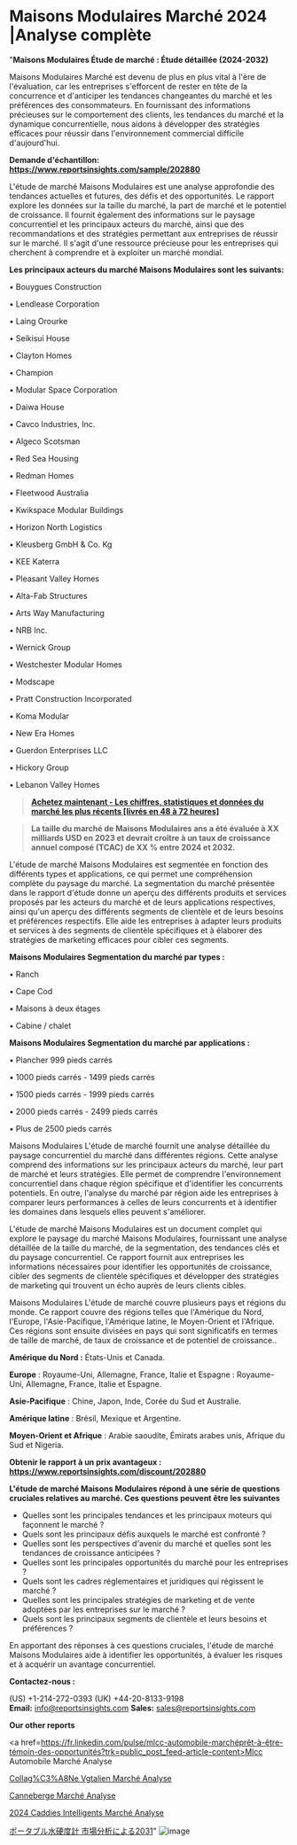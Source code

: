 # Maisons Modulaires Marché 2024 |Analyse complète

"<strong>Maisons Modulaires Étude de marché : Étude détaillée (2024-2032)</strong>

Maisons Modulaires Marché est devenu de plus en plus vital à l'ère de l'évaluation, car les entreprises s'efforcent de rester en tête de la concurrence et d'anticiper les tendances changeantes du marché et les préférences des consommateurs. En fournissant des informations précieuses sur le comportement des clients, les tendances du marché et la dynamique concurrentielle, nous aidons à développer des stratégies efficaces pour réussir dans l'environnement commercial difficile d'aujourd'hui.

<strong>Demande d'échantillon: <a href=https://www.reportsinsights.com/sample/202880>https://www.reportsinsights.com/sample/202880</a></strong>

L'étude de marché Maisons Modulaires est une analyse approfondie des tendances actuelles et futures, des défis et des opportunités. Le rapport explore les données sur la taille du marché, la part de marché et le potentiel de croissance. Il fournit également des informations sur le paysage concurrentiel et les principaux acteurs du marché, ainsi que des recommandations et des stratégies permettant aux entreprises de réussir sur le marché. Il s'agit d'une ressource précieuse pour les entreprises qui cherchent à comprendre et à exploiter un marché mondial.

<strong>Les principaux acteurs du marché Maisons Modulaires sont les suivants:</strong>

• Bouygues Construction

• Lendlease Corporation

• Laing Orourke

• Seikisui House

• Clayton Homes

• Champion

• Modular Space Corporation

• Daiwa House

• Cavco Industries, Inc.

• Algeco Scotsman

• Red Sea Housing

• Redman Homes

• Fleetwood Australia

• Kwikspace Modular Buildings

• Horizon North Logistics

• Kleusberg GmbH & Co. Kg

• KEE Katerra

• Pleasant Valley Homes

• Alta-Fab Structures

• Arts Way Manufacturing

• NRB Inc.

• Wernick Group

• Westchester Modular Homes

• Modscape

• Pratt Construction Incorporated

• Koma Modular

• New Era Homes

• Guerdon Enterprises LLC

• Hickory Group

• Lebanon Valley Homes
<blockquote><a href=https://www.reportsinsights.com/buynow/202880><span style=text-decoration: underline;><strong>Achetez maintenant - Les chiffres, statistiques et données du marché les plus récents [livrés en 48 à 72 heures]</strong></span></a></blockquote>
<blockquote><span style=text-decoration: underline;><strong>La taille du marché de Maisons Modulaires ans a été évaluée à XX milliards USD en 2023 et devrait croître à un taux de croissance annuel composé (TCAC) de XX % entre 2024 et 2032.</strong></span></blockquote>
L'étude de marché Maisons Modulaires est segmentée en fonction des différents types et applications, ce qui permet une compréhension complète du paysage du marché. La segmentation du marché présentée dans le rapport d'étude donne un aperçu des différents produits et services proposés par les acteurs du marché et de leurs applications respectives, ainsi qu'un aperçu des différents segments de clientèle et de leurs besoins et préférences respectifs. Elle aide les entreprises à adapter leurs produits et services à des segments de clientèle spécifiques et à élaborer des stratégies de marketing efficaces pour cibler ces segments.

<strong>Maisons Modulaires Segmentation du marché par types :</strong>

• Ranch

• Cape Cod

• Maisons à deux étages

• Cabine / chalet

<strong>Maisons Modulaires Segmentation du marché par applications :</strong>

• Plancher 999 pieds carrés

• 1000 pieds carrés - 1499 pieds carrés

• 1500 pieds carrés - 1999 pieds carrés

• 2000 pieds carrés - 2499 pieds carrés

• Plus de 2500 pieds carrés

Maisons Modulaires L'étude de marché fournit une analyse détaillée du paysage concurrentiel du marché dans différentes régions. Cette analyse comprend des informations sur les principaux acteurs du marché, leur part de marché et leurs stratégies. Elle permet de comprendre l'environnement concurrentiel dans chaque région spécifique et d'identifier les concurrents potentiels. En outre, l'analyse du marché par région aide les entreprises à comparer leurs performances à celles de leurs concurrents et à identifier les domaines dans lesquels elles peuvent s'améliorer.

L'étude de marché Maisons Modulaires est un document complet qui explore le paysage du marché Maisons Modulaires, fournissant une analyse détaillée de la taille du marché, de la segmentation, des tendances clés et du paysage concurrentiel. Ce rapport fournit aux entreprises les informations nécessaires pour identifier les opportunités de croissance, cibler des segments de clientèle spécifiques et développer des stratégies de marketing qui trouvent un écho auprès de leurs clients cibles.

Maisons Modulaires L'étude de marché couvre plusieurs pays et régions du monde. Ce rapport couvre des régions telles que l'Amérique du Nord, l'Europe, l'Asie-Pacifique, l'Amérique latine, le Moyen-Orient et l'Afrique. Ces régions sont ensuite divisées en pays qui sont significatifs en termes de taille de marché, de taux de croissance et de potentiel de croissance..

<strong>Amérique du Nord :</strong> États-Unis et Canada.

<strong>Europe</strong> : Royaume-Uni, Allemagne, France, Italie et Espagne : Royaume-Uni, Allemagne, France, Italie et Espagne.

<strong>Asie-Pacifique</strong> : Chine, Japon, Inde, Corée du Sud et Australie.

<strong>Amérique latine</strong> : Brésil, Mexique et Argentine.

<strong>Moyen-Orient et Afrique</strong> : Arabie saoudite, Émirats arabes unis, Afrique du Sud et Nigeria.

<strong>Obtenir le rapport à un prix avantageux : <a href=https://www.reportsinsights.com/discount/202880>https://www.reportsinsights.com/discount/202880</a></strong>

<strong>L'étude de marché Maisons Modulaires répond à une série de questions cruciales relatives au marché. Ces questions peuvent être les suivantes</strong>
<ul>
  <li>Quelles sont les principales tendances et les principaux moteurs qui façonnent le marché ?</li>
  <li>Quels sont les principaux défis auxquels le marché est confronté ?</li>
  <li>Quelles sont les perspectives d'avenir du marché et quelles sont les tendances de croissance anticipées ?</li>
  <li>Quelles sont les principales opportunités du marché pour les entreprises ?</li>
  <li>Quels sont les cadres réglementaires et juridiques qui régissent le marché ?</li>
  <li>Quelles sont les principales stratégies de marketing et de vente adoptées par les entreprises sur le marché ?</li>
  <li>Quels sont les principaux segments de clientèle et leurs besoins et préférences ?</li>
</ul>
En apportant des réponses à ces questions cruciales, l'étude de marché Maisons Modulaires aide à identifier les opportunités, à évaluer les risques et à acquérir un avantage concurrentiel.

<strong>Contactez-nous :</strong>

(US) +1-214-272-0393
(UK) +44-20-8133-9198
<strong>Email:</strong> <a>info@reportsinsights.com</a>
<strong>Sales:</strong> <a>sales@reportsinsights.com</a>

<strong>Our other reports</strong>

<a href=https://fr.linkedin.com/pulse/mlcc-automobile-marchéprêt-à-être-témoin-des-opportunités?trk=public_post_feed-article-content>Mlcc Automobile Marché Analyse</a>

<a href=https://www.linkedin.com/pulse/collag%C3%A8ne-v%C3%A9g%C3%A9talien-march%C3%A9-taille-part-perspectives-bimnf/>Collag%C3%A8Ne Vgtalien Marché Analyse</a>

<a href=https://www.linkedin.com/pulse/canneberge-march%C3%A9-analyse-des-parts-et-pr%C3%A9visions-rl2mf/>Canneberge Marché Analyse</a>

<a href=https://www.linkedin.com/pulse/2024-caddies-intelligents-march%C3%A9-informations-epu1c/>2024 Caddies Intelligents Marché Analyse</a>

<a href=https://www.linkedin.com/pulse/ポータブル水硬度計-市場ポータブル水硬度計-市場調査レポート-business-wisdom-research-2456/>ポータブル水硬度計 市場分析による2031</a>"
![image](https://github.com/daminid12/RImarketexcellence/assets/158430485/2f6d01d9-b48f-4830-9d42-33e2f08cef0b)

